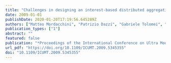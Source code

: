 ```yaml
---
title: "Challenges in designing an interest-based distributed aggregation of users in P2P systems"
date: 2009-01-01
publishDate: 2020-01-20T17:19:56.645289Z
authors: ["Matteo Mordacchini", "Patrizio Dazzi", "Gabriele Tolomei", "Ranieri Baraglia", "Fabrizio Silvestri", "Salvatore Orlando"]
publication_types: ["1"]
abstract: ""
featured: false
publication: "*Proceedings of the International Conference on Ultra Modern Telecommunications, ICUMT 2009, 12-14 October 2009, St. Petersburg, Russia*"
url_pdf: "https://doi.org/10.1109/ICUMT.2009.5345355"
doi: "10.1109/ICUMT.2009.5345355"
---
```


